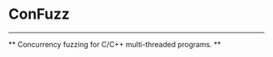 # ConFuzz
--------------------------------------

** Concurrency fuzzing for C/C++ multi-threaded programs. **